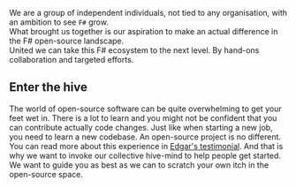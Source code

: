 ﻿We are a group of independent individuals, not tied to any organisation, with an ambition to see `F#` grow.  
What brought us together is our aspiration to make an actual difference in the F# open-source landscape.  
United we can take this F# ecosystem to the next level. By hand-ons collaboration and targeted efforts.

## Enter the hive

The world of open-source software can be quite overwhelming to get your feet wet in. There is a lot to learn and you might not be confident that you can contribute actually code changes.
Just like when starting a new job, you need to learn a new codebase. An open-source project is no different. You can read more about this experience in [Edgar's testimonial](#).
And that is why we want to invoke our collective hive-mind to help people get started.
We want to guide you as best as we can to scratch your own itch in the open-source space.
